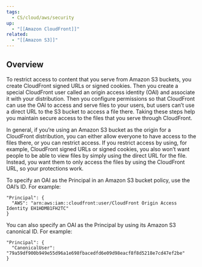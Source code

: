 ```yaml
---
tags:
  - CS/cloud/aws/security
up:
  - "[[Amazon CloudFront]]"
related:
  - "[[Amazon S3]]"
---
```

## Overview

To restrict access to content that you serve from Amazon S3 buckets, you create CloudFront signed URLs or signed cookies. Then you create a special CloudFront user called an origin access identity (OAI) and associate it with your distribution. Then you configure permissions so that CloudFront can use the OAI to access and serve files to your users, but users can’t use a direct URL to the S3 bucket to access a file there. Taking these steps help you maintain secure access to the files that you serve through CloudFront.

In general, if you’re using an Amazon S3 bucket as the origin for a CloudFront distribution, you can either allow everyone to have access to the files there, or you can restrict access. If you restrict access by using, for example, CloudFront signed URLs or signed cookies, you also won’t want people to be able to view files by simply using the direct URL for the file. Instead, you want them to only access the files by using the CloudFront URL, so your protections work.

To specify an OAI as the Principal in an Amazon S3 bucket policy, use the OAI’s ID. For example:

```
"Principal": {
  "AWS": "arn:aws:iam::cloudfront:user/CloudFront Origin Access Identity EH1HDMB1FH2TC"
}
```

You can also specify an OAI as the Principal by using its Amazon S3 canonical ID. For example:

```
"Principal": {
  "CanonicalUser": "79a59df900b949e55d96a1e698fbacedfd6e09d98eacf8f8d5218e7cd47ef2be"
}
```

